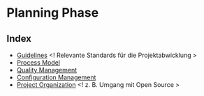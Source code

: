 # Planning Phase

## Index

- [Guidelines](/3rdTry/1Planningphase/1.1.1CodingGuidelines.md) <! Relevante Standards für die Projektabwicklung >
- [Process Model](/3rdTry/1Planningphase/1.1.2ProcessModel.md)
- [Quality Management](/3rdTry/1Planningphase/1.1.3QualityManagement.md)
- [Configuration Management](/3rdTry/1Planningphase/1.1.4ConfigurationManagement.md)
- [Project Organization](/3rdTry/1Planningphase/1.1.5ProjectOrganization.md) <! z. B. Umgang mit Open Source >

